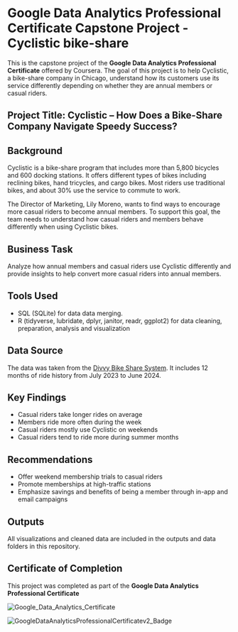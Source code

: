 
# Google Data Analytics Professional Certificate Capstone Project - Cyclistic bike-share

This is the capstone project of the **Google Data Analytics Professional Certificate** offered by Coursera. The goal of this project is to help Cyclistic, a bike-share company in Chicago, understand how its customers use its service differently depending on whether they are annual members or casual riders.

## Project Title: Cyclistic – How Does a Bike-Share Company Navigate Speedy Success?

## Background

Cyclistic is a bike-share program that includes more than 5,800 bicycles and 600 docking stations. It offers different types of bikes including reclining bikes, hand tricycles, and cargo bikes. Most riders use traditional bikes, and about 30% use the service to commute to work.

The Director of Marketing, Lily Moreno, wants to find ways to encourage more casual riders to become annual members. To support this goal, the team needs to understand how casual riders and members behave differently when using Cyclistic bikes.

## Business Task

Analyze how annual members and casual riders use Cyclistic differently and provide insights to help convert more casual riders into annual members.

## Tools Used

- SQL (SQLite) for data data merging.
- R (tidyverse, lubridate, dplyr, janitor, readr, ggplot2) for data cleaning, preparation, analysis and visualization

## Data Source

The data was taken from the [Divvy Bike Share System](https://divvy-tripdata.s3.amazonaws.com/index.html). It includes 12 months of ride history from July 2023 to June 2024.

## Key Findings

- Casual riders take longer rides on average
- Members ride more often during the week
- Casual riders mostly use Cyclistic on weekends
- Casual riders tend to ride more during summer months

## Recommendations

- Offer weekend membership trials to casual riders
- Promote memberships at high-traffic stations
- Emphasize savings and benefits of being a member through in-app and email campaigns

## Outputs

All visualizations and cleaned data are included in the outputs and data folders in this repository.

## Certificate of Completion

This project was completed as part of the **Google Data Analytics Professional Certificate**

![Google_Data_Analytics_Certificate](./Google_Data_Analytics_Certificate.png) 

![GoogleDataAnalyticsProfessionalCertificatev2_Badge](./GoogleDataAnalyticsProfessionalCertificatev2_Badge.png) 